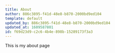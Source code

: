 ```yaml
---
title: About
author: 886c3895-f41d-48e8-b870-2000bd9ed104
template: default
updated_by: 886c3895-f41d-48e8-b870-2000bd9ed104
updated_at: 1609587801
id: f69d23d9-c2c6-4b4e-898b-15289173f3a3
---
```

This is my about page